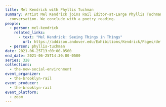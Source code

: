 ```yaml
---
title: Mel Kendrick with Phyllis Tuchman
summary: Artist Mel Kendrick joins Rail Editor-at-Large Phyllis Tuchman for a
  conversation. We conclude with a poetry reading.
people:
  - person: mel-kendrick
    related_links:
      - text: "Mel Kendrick: Seeing Things in Things"
        url: https://addison.andover.edu/Exhibitions/Kendrick/Pages/default.aspx
  - person: phyllis-tuchman
date: 2021-06-25T13:00:00-0500
end_date: 2021-06-25T14:30:00-0500
series: 328
collections:
  - the-new-social-environment
event_organizer:
  - the-brooklyn-rail
event_producer:
  - the-brooklyn-rail
event_platform:
  - zoom
---
```

